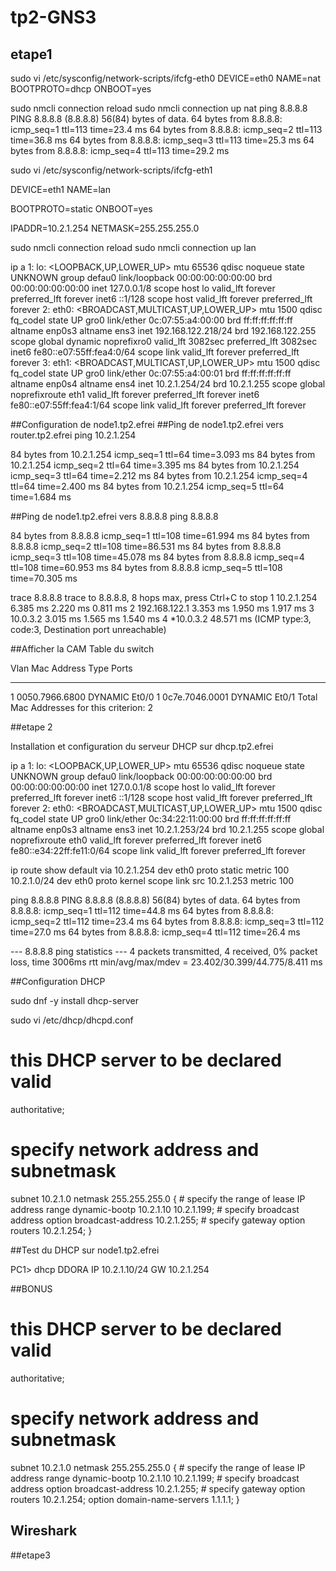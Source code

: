 # tp2-GNS3
## etape1
sudo vi /etc/sysconfig/network-scripts/ifcfg-eth0
DEVICE=eth0
NAME=nat
BOOTPROTO=dhcp
ONBOOT=yes

sudo nmcli connection reload
sudo nmcli connection up nat
 ping 8.8.8.8
PING 8.8.8.8 (8.8.8.8) 56(84) bytes of data.
64 bytes from 8.8.8.8: icmp_seq=1 ttl=113 time=23.4 ms
64 bytes from 8.8.8.8: icmp_seq=2 ttl=113 time=36.8 ms
64 bytes from 8.8.8.8: icmp_seq=3 ttl=113 time=25.3 ms
64 bytes from 8.8.8.8: icmp_seq=4 ttl=113 time=29.2 ms

sudo vi /etc/sysconfig/network-scripts/ifcfg-eth1

DEVICE=eth1
NAME=lan

BOOTPROTO=static
ONBOOT=yes

IPADDR=10.2.1.254
NETMASK=255.255.255.0

sudo nmcli connection reload
sudo nmcli connection up lan

ip a
1: lo: <LOOPBACK,UP,LOWER_UP> mtu 65536 qdisc noqueue state UNKNOWN group defau0
    link/loopback 00:00:00:00:00:00 brd 00:00:00:00:00:00
    inet 127.0.0.1/8 scope host lo
       valid_lft forever preferred_lft forever
    inet6 ::1/128 scope host
       valid_lft forever preferred_lft forever
2: eth0: <BROADCAST,MULTICAST,UP,LOWER_UP> mtu 1500 qdisc fq_codel state UP gro0
    link/ether 0c:07:55:a4:00:00 brd ff:ff:ff:ff:ff:ff
    altname enp0s3
    altname ens3
    inet 192.168.122.218/24 brd 192.168.122.255 scope global dynamic noprefixro0
       valid_lft 3082sec preferred_lft 3082sec
    inet6 fe80::e07:55ff:fea4:0/64 scope link
       valid_lft forever preferred_lft forever
3: eth1: <BROADCAST,MULTICAST,UP,LOWER_UP> mtu 1500 qdisc fq_codel state UP gro0
    link/ether 0c:07:55:a4:00:01 brd ff:ff:ff:ff:ff:ff
    altname enp0s4
    altname ens4
    inet 10.2.1.254/24 brd 10.2.1.255 scope global noprefixroute eth1
       valid_lft forever preferred_lft forever
    inet6 fe80::e07:55ff:fea4:1/64 scope link
       valid_lft forever preferred_lft forever

##Configuration de node1.tp2.efrei
##Ping de node1.tp2.efrei vers router.tp2.efrei
 ping 10.2.1.254

84 bytes from 10.2.1.254 icmp_seq=1 ttl=64 time=3.093 ms
84 bytes from 10.2.1.254 icmp_seq=2 ttl=64 time=3.395 ms
84 bytes from 10.2.1.254 icmp_seq=3 ttl=64 time=2.212 ms
84 bytes from 10.2.1.254 icmp_seq=4 ttl=64 time=2.400 ms
84 bytes from 10.2.1.254 icmp_seq=5 ttl=64 time=1.684 ms

##Ping de node1.tp2.efrei vers 8.8.8.8
 ping 8.8.8.8

84 bytes from 8.8.8.8 icmp_seq=1 ttl=108 time=61.994 ms
84 bytes from 8.8.8.8 icmp_seq=2 ttl=108 time=86.531 ms
84 bytes from 8.8.8.8 icmp_seq=3 ttl=108 time=45.078 ms
84 bytes from 8.8.8.8 icmp_seq=4 ttl=108 time=60.953 ms
84 bytes from 8.8.8.8 icmp_seq=5 ttl=108 time=70.305 ms

trace  8.8.8.8
trace to 8.8.8.8, 8 hops max, press Ctrl+C to stop
 1   10.2.1.254   6.385 ms  2.220 ms  0.811 ms
 2   192.168.122.1   3.353 ms  1.950 ms  1.917 ms
 3   10.0.3.2   3.015 ms  1.565 ms  1.540 ms
 4   *10.0.3.2   48.571 ms (ICMP type:3, code:3, Destination port unreachable)


##Afficher la CAM Table du switch

Vlan    Mac Address       Type        Ports
----    -----------       --------    -----
   1    0050.7966.6800    DYNAMIC     Et0/0
   1    0c7e.7046.0001    DYNAMIC     Et0/1
Total Mac Addresses for this criterion: 2


##etape 2

 Installation et configuration du serveur DHCP sur dhcp.tp2.efrei



 ip a
1: lo: <LOOPBACK,UP,LOWER_UP> mtu 65536 qdisc noqueue state UNKNOWN group defau0
    link/loopback 00:00:00:00:00:00 brd 00:00:00:00:00:00
    inet 127.0.0.1/8 scope host lo
       valid_lft forever preferred_lft forever
    inet6 ::1/128 scope host
       valid_lft forever preferred_lft forever
2: eth0: <BROADCAST,MULTICAST,UP,LOWER_UP> mtu 1500 qdisc fq_codel state UP gro0
    link/ether 0c:34:22:11:00:00 brd ff:ff:ff:ff:ff:ff
    altname enp0s3
    altname ens3
    inet 10.2.1.253/24 brd 10.2.1.255 scope global noprefixroute eth0
       valid_lft forever preferred_lft forever
    inet6 fe80::e34:22ff:fe11:0/64 scope link
       valid_lft forever preferred_lft forever

 ip route show
default via 10.2.1.254 dev eth0 proto static metric 100
10.2.1.0/24 dev eth0 proto kernel scope link src 10.2.1.253 metric 100


 ping 8.8.8.8
PING 8.8.8.8 (8.8.8.8) 56(84) bytes of data.
64 bytes from 8.8.8.8: icmp_seq=1 ttl=112 time=44.8 ms
64 bytes from 8.8.8.8: icmp_seq=2 ttl=112 time=23.4 ms
64 bytes from 8.8.8.8: icmp_seq=3 ttl=112 time=27.0 ms
64 bytes from 8.8.8.8: icmp_seq=4 ttl=112 time=26.4 ms

--- 8.8.8.8 ping statistics ---
4 packets transmitted, 4 received, 0% packet loss, time 3006ms
rtt min/avg/max/mdev = 23.402/30.399/44.775/8.411 ms


##Configuration DHCP

sudo dnf -y install dhcp-server

sudo vi /etc/dhcp/dhcpd.conf

# this DHCP server to be declared valid
authoritative;

# specify network address and subnetmask
subnet 10.2.1.0 netmask 255.255.255.0 {
    # specify the range of lease IP address
    range dynamic-bootp 10.2.1.10 10.2.1.199;
    # specify broadcast address
    option broadcast-address 10.2.1.255;
    # specify gateway
    option routers 10.2.1.254;
}

##Test du DHCP sur node1.tp2.efrei

PC1> dhcp
DDORA IP 10.2.1.10/24 GW 10.2.1.254

##BONUS

# this DHCP server to be declared valid
authoritative;

# specify network address and subnetmask
subnet 10.2.1.0 netmask 255.255.255.0 {
    # specify the range of lease IP address
    range dynamic-bootp 10.2.1.10 10.2.1.199;
    # specify broadcast address
    option broadcast-address 10.2.1.255;
    # specify gateway
    option routers 10.2.1.254;
    option domain-name-servers 1.1.1.1;
}

## Wireshark

##etape3
